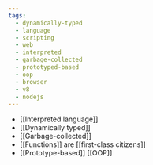 ```yaml
---
tags:
  - dynamically-typed
  - language
  - scripting
  - web
  - interpreted
  - garbage-collected
  - prototyped-based
  - oop
  - browser
  - v8
  - nodejs
---
```


- [[Interpreted language]]
- [[Dynamically typed]]
- [[Garbage-collected]]
- [[Functions]] are [[first-class citizens]]
- [[Prototype-based]] [[OOP]]